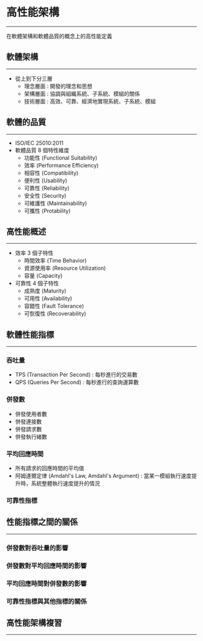 # 高性能架構
---
在軟體架構和軟體品質的概念上的高性能定義

## 軟體架構
---
* 從上到下分三層
	* 理念層面 : 開發的理念和思想
	* 架構層面 : 協調與組織系統、子系統、模組的關係
	* 技術層面 : 高效、可靠、經濟地實現系統、子系統、模組

## 軟體的品質
---
* ISO/IEC 25010:2011
* 軟體品質 8 個特性維度
	* 功能性 (Functional Suitability)
	* 效率 (Performance Efficiency)
	* 相容性 (Compatibility)
	* 便利性 (Usability)
	* 可靠性 (Reliability)
	* 安全性 (Security)
	* 可維護性 (Maintainability)
	* 可攜性 (Protability)

## 高性能概述
---
* 效率 3 個子特性
	* 時間效率 (Time Behavior)
	* 資源使用率 (Resource Utilization)
	* 容量 (Capacity)
* 可靠性 4 個子特性
	* 成熟度 (Maturity)
	* 可用性 (Availability)
	* 容錯性 (Fault Tolerance)
	* 可恢復性 (Recoverability)
## 軟體性能指標
---
### 吞吐量
* TPS (Transaction Per Second) : 每秒進行的交易數
* QPS (Queries Per Second) : 每秒進行的查詢運算數
### 併發數
* 併發使用者數
* 併發連接數
* 併發請求數
* 併發執行緒數
### 平均回應時間
* 所有請求的回應時間的平均值
* 阿姆達爾定律 (Amdahl's Law, Amdahl's Argument) : 當某一模組執行速度提升時，系統整體執行速度提升的情況

### 可靠性指標

## 性能指標之間的關係
---
### 併發數對吞吐量的影響
### 併發數對平均回應時間的影響
### 平均回應時間對併發數的影響
### 可靠性指標與其他指標的關係


## 高性能架構複習
---
